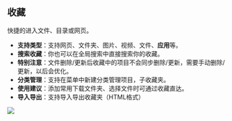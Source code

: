 ## 收藏
快捷的进入文件、目录或网页。

* **支持类型**：支持网页、文件夹、图片、视频、文件、**应用**等。
* **搜索收藏**：你也可以在全局搜索中直接搜索你的收藏。
* **特别注意**：文件删除/更新后收藏中的项目不会同步删除/更新，需要手动删除/更新，以后会优化。
* **分类管理**：支持在菜单中新建分类管理项目，子收藏夹。
* **使用建议**：添加常用下载文件夹、选择文件时可通过收藏直达。
* **导入导出**：支持导入导出收藏夹（HTML格式）

![](http://ww1.sinaimg.cn/large/6b1dd0a7ly1fzrak98zi0j20u01hc40y.jpg)
